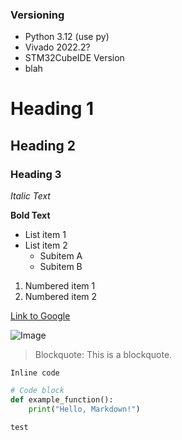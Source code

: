 ### Versioning
- Python 3.12 (use py)
- Vivado 2022.2? 
- STM32CubeIDE Version
- blah

# Heading 1

## Heading 2

### Heading 3

*Italic Text*

**Bold Text**

- List item 1
- List item 2
  - Subitem A
  - Subitem B

1. Numbered item 1
2. Numbered item 2

[Link to Google](https://www.google.com)

![Image](https://example.com/image.jpg)

> Blockquote: This is a blockquote.

`Inline code`

```python
# Code block
def example_function():
    print("Hello, Markdown!")

test